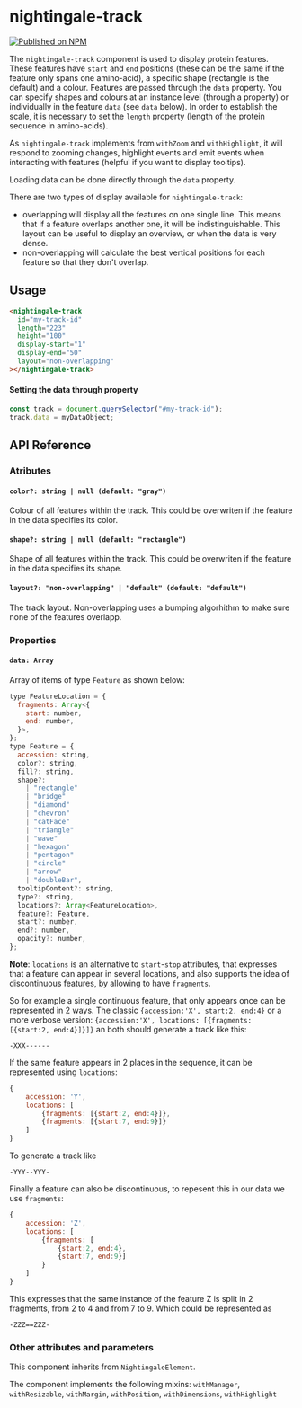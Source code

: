 # nightingale-track

[![Published on NPM](https://img.shields.io/npm/v/nightingale-track.svg)](https://www.npmjs.com/package/nightingale-track)

The `nightingale-track` component is used to display protein features. These features have `start` and `end` positions (these can be the same if the feature only spans one amino-acid), a specific shape (rectangle is the default) and a colour. Features are passed through the `data` property. You can specify shapes and colours at an instance level (through a property) or individually in the feature `data` (see `data` below). In order to establish the scale, it is necessary to set the `length` property (length of the protein sequence in amino-acids).

As `nightingale-track` implements from `withZoom` and `withHighlight`, it will respond to zooming changes, highlight events and emit events when interacting with features (helpful if you want to display tooltips).

Loading data can be done directly through the `data` property.

There are two types of display available for `nightingale-track`:

- overlapping will display all the features on one single line. This means that if a feature overlaps another one, it will be indistinguishable. This layout can be useful to display an overview, or when the data is very dense.
- non-overlapping will calculate the best vertical positions for each feature so that they don't overlap.

## Usage

```html
<nightingale-track
  id="my-track-id"
  length="223"
  height="100"
  display-start="1"
  display-end="50"
  layout="non-overlapping"
></nightingale-track>
```

#### Setting the data through property

```javascript
const track = document.querySelector("#my-track-id");
track.data = myDataObject;
```

<!--
#### Setting data through &lt;data-loader&gt;

```
<nightingale-track length="770">
    <nightingale-feature-adapter id="adapter1">
        <data-loader>
          <source src="https://www.ebi.ac.uk/proteins/api/features/P05067?categories=PTM" />
        </data-loader>
    </nightingale-feature-adapter>
</nightingale-track>
``` -->

## API Reference

### Atributes

#### `color?: string | null (default: "gray")`

Colour of all features within the track. This could be overwriten if the feature in the data specifies its color.

#### `shape?: string | null (default: "rectangle")`

Shape of all features within the track. This could be overwriten if the feature in the data specifies its shape.

#### `layout?: "non-overlapping" | "default" (default: "default")`

The track layout. Non-overlapping uses a bumping algorhithm to make sure none of the features overlapp.

### Properties

#### `data: Array`

Array of items of type `Feature` as shown below:

```javascript
type FeatureLocation = {
  fragments: Array<{
    start: number,
    end: number,
  }>,
};
type Feature = {
  accession: string,
  color?: string,
  fill?: string,
  shape?:
    | "rectangle"
    | "bridge"
    | "diamond"
    | "chevron"
    | "catFace"
    | "triangle"
    | "wave"
    | "hexagon"
    | "pentagon"
    | "circle"
    | "arrow"
    | "doubleBar",
  tooltipContent?: string,
  type?: string,
  locations?: Array<FeatureLocation>,
  feature?: Feature,
  start?: number,
  end?: number,
  opacity?: number,
};
```

**Note**: `locations` is an alternative to `start`-`stop` attributes, that expresses that a feature can appear in several locations, and also supports the idea of discontinuous features, by allowing to have `fragments`.

So for example a single continuous feature, that only appears once can be represented in 2 ways. The classic `{accession:'X', start:2, end:4}` or a more verbose version: `{accession:'X', locations: [{fragments: [{start:2, end:4}]}]}` an both should generate a track like this:

```
-XXX------
```

If the same feature appears in 2 places in the sequence, it can be represented using `locations`:

```javascript
{
    accession: 'Y',
    locations: [
        {fragments: [{start:2, end:4}]},
        {fragments: [{start:7, end:9}]}
    ]
}
```

To generate a track like

```
-YYY--YYY-
```

Finally a feature can also be discontinuous, to repesent this in our data we use `fragments`:

```javascript
{
    accession: 'Z',
    locations: [
        {fragments: [
            {start:2, end:4},
            {start:7, end:9}]
        }
    ]
}
```

This expresses that the same instance of the feature Z is split in 2 fragments, from 2 to 4 and from 7 to 9. Which could be represented as

```
-ZZZ==ZZZ-
```

### Other attributes and parameters

This component inherits from `NightingaleElement`.

The component implements the following mixins: `withManager`, `withResizable`, `withMargin`, `withPosition`, `withDimensions`, `withHighlight`

